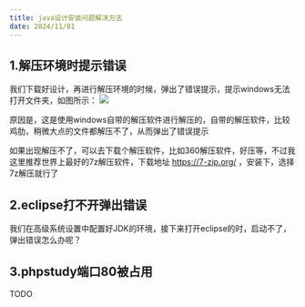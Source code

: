 ```yaml
---
title: java设计安装问题解决方法
date: 2024/11/01
---
```


## 1.解压环境时提示错误
我们下载好设计，再进行解压环境的时候，弹出了错误提示，提示windows无法打开文件夹，如图所示：
![](https://img.liugezhou.online/bishe/java.jpg)

原因是，这是使用windows自带的解压软件进行解压的，自带的解压软件，比较鸡肋，稍微大点的文件都解压不了，从而弹出了错误提示

如果出现解压不了，可以去下载个解压软件，比如360解压软件，好压等，不过我这里推荐世界上最好的7z解压软件，下载地址    https://7-zip.org/  ，安装下，选择7z解压就行了

## 2.eclipse打不开弹出错误
我们在高级系统设置中配置好JDK的环境，接下来打开eclipse的时，启动不了，弹出错误怎么办呢？

## 3.phpstudy端口80被占用

TODO
